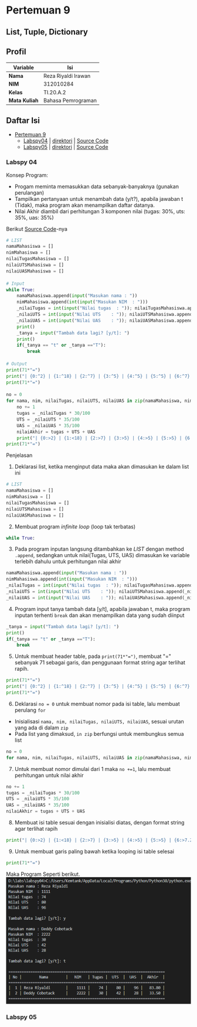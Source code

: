 # Pertemuan 9
## List, Tuple, Dictionary

## Profil
| Variable | Isi |
| -------- | --- |
| **Nama** | Reza Riyaldi Irawan |
| **NIM** | 312010284 |
| **Kelas** | TI.20.A.2 |
| **Mata Kuliah** | Bahasa Pemrograman |

## Daftar Isi
* [Pertemuan 9](https://github.com/RezaRiyaldi/Pertemuan9#pertemuan-9)
    * [Labspy04](https://github.com/RezaRiyaldi/Pertemuan9#Labspy-04) | [direktori](https://github.com/RezaRiyaldi/Pertemuan9/tree/main/Labspy04) | [Source Code](https://github.com/RezaRiyaldi/Pertemuan9/blob/main/Labspy04/labs04.py)
    * [Labspy05](https://github.com/RezaRiyaldi/Pertemuan9#Labspy-05) | [direktori](https://github.com/RezaRiyaldi/Pertemuan9/tree/main/Labspy05) | [Source Code](https://github.com/RezaRiyaldi/Pertemuan9/blob/main/Labspy05/labs05.py)
 
        
### Labspy 04
Konsep Program:
- Progam meminta memasukkan data sebanyak-banyaknya (gunakan perulangan)
- Tampilkan pertanyaan untuk menambah data (y/t?), apabila jawaban t (Tidak), maka program akan menampilkan daftar datanya.
- Nilai Akhir diambil dari perhitungan 3 komponen nilai (tugas: 30%, uts: 35%, uas: 35%)

Berikut [Source Code](https://github.com/RezaRiyaldi/Pertemuan9/blob/main/Labspy04/labs04.py)-nya
```python
# LIST
namaMahasiswa = []
nimMahasiswa = []
nilaiTugasMahasiswa = []
nilaiUTSMahasiswa = []
nilaiUASMahasiswa = []

# Input
while True:
    namaMahasiswa.append(input("Masukan nama : "))
    nimMahasiswa.append(int(input("Masukan NIM  : ")))
    _nilaiTugas = int(input("Nilai tugas  : ")); nilaiTugasMahasiswa.append(_nilaiTugas)
    _nilaiUTS = int(input("Nilai UTS    : ")); nilaiUTSMahasiswa.append(_nilaiUTS)
    _nilaiUAS = int(input("Nilai UAS    : ")); nilaiUASMahasiswa.append(_nilaiUAS)
    print()
    _tanya = input("Tambah data lagi? [y/t]: ")
    print()
    if(_tanya == "t" or _tanya =="T"):
        break

# Output
print(71*"=")
print("| {0:^2} | {1:^18} | {2:^7} | {3:^5} | {4:^5} | {5:^5} | {6:^7} |".format("No", "Nama", "NIM", "Tugas", "UTS", "UAS", "Akhir"))
print(71*"=")

no = 0
for nama, nim, nilaiTugas, nilaiUTS, nilaiUAS in zip(namaMahasiswa, nimMahasiswa, nilaiTugasMahasiswa, nilaiUTSMahasiswa, nilaiUASMahasiswa):
    no += 1    
    tugas = _nilaiTugas * 30/100
    UTS = _nilaiUTS * 35/100
    UAS = _nilaiUAS * 35/100
    nilaiAkhir = tugas + UTS + UAS
    print("| {0:>2} | {1:<18} | {2:>7} | {3:>5} | {4:>5} | {5:>5} | {6:>7.2f} |".format(no, nama, nim, nilaiTugas, nilaiUTS, nilaiUAS, nilaiAkhir))
print(71*"=")

```

Penjelasan
1. Deklarasi list, ketika menginput data maka akan dimasukan ke dalam list ini
```python
# LIST
namaMahasiswa = []
nimMahasiswa = []
nilaiTugasMahasiswa = []
nilaiUTSMahasiswa = []
nilaiUASMahasiswa = []
```

2. Membuat program _infinite loop_ (loop tak terbatas)
```python
while True:
```

3. Pada program inputan langsung ditambahkan ke _LIST_ dengan method `.append`, sedangkan untuk nilai(Tugas, UTS, UAS) dimasukan ke variable terlebih dahulu untuk perhitungan nilai akhir
```python
namaMahasiswa.append(input("Masukan nama : "))
nimMahasiswa.append(int(input("Masukan NIM  : ")))
_nilaiTugas = int(input("Nilai tugas  : ")); nilaiTugasMahasiswa.append(_nilaiTugas)
_nilaiUTS = int(input("Nilai UTS    : ")); nilaiUTSMahasiswa.append(_nilaiUTS)
_nilaiUAS = int(input("Nilai UAS    : ")); nilaiUASMahasiswa.append(_nilaiUAS)
```

4. Program input tanya tambah data [y/t], apabila jawaban t, maka program inputan terhenti `break` dan akan menampilkan data yang sudah diinput
```python
_tanya = input("Tambah data lagi? [y/t]: ")
print()
if(_tanya == "t" or _tanya =="T"):
    break
```

5. Untuk membuat header table, pada `print(71*"=")`, membuat "=" sebanyak 71 sebagai garis, dan penggunaan format string agar terlihat rapih. 
```python
print(71*"=")
print("| {0:^2} | {1:^18} | {2:^7} | {3:^5} | {4:^5} | {5:^5} | {6:^7} |".format("No", "Nama", "NIM", "Tugas", "UTS", "UAS", "Akhir"))
print(71*"=")
```

6. Deklarasi `no = 0` untuk membuat nomor pada isi table, lalu membuat perulang `for`
- Inisialisasi `nama, nim, nilaiTugas, nilaiUTS, nilaiUAS`, sesuai urutan yang ada di dalam `zip`
- Pada list yang dimaksud, `in zip` berfungsi untuk membungkus semua list
```python
no = 0
for nama, nim, nilaiTugas, nilaiUTS, nilaiUAS in zip(namaMahasiswa, nimMahasiswa, nilaiTugasMahasiswa, nilaiUTSMahasiswa, nilaiUASMahasiswa):
```

7. Untuk membuat nomor dimulai dari 1 maka `no +=1`, lalu membuat perhitungan untuk nilai akhir
```python
no += 1    
tugas = _nilaiTugas * 30/100
UTS = _nilaiUTS * 35/100
UAS = _nilaiUAS * 35/100
nilaiAkhir = tugas + UTS + UAS
```

8. Membuat isi table sesuai dengan inisialisi diatas, dengan format string agar terlihat rapih
```python
print("| {0:>2} | {1:<18} | {2:>7} | {3:>5} | {4:>5} | {5:>5} | {6:>7.2f} |".format(no, nama, nim, nilaiTugas, nilaiUTS, nilaiUAS, nilaiAkhir))
```

9. Untuk membuat garis paling bawah ketika looping isi table selesai
```python
print(71*"=")
```

Maka Program Seperti berikut.
![Output Labspy04](https://github.com/RezaRiyaldi/Pertemuan9/blob/main/Labspy04/gambar/labspy04-output.PNG)

### Labspy 05
